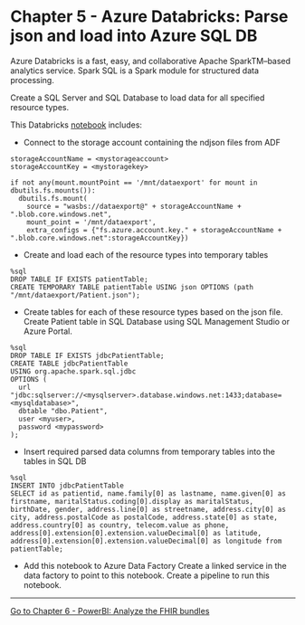 # Chapter 5 - Azure Databricks: Parse json and load into Azure SQL DB

Azure Databricks is a fast, easy, and collaborative Apache SparkTM–based analytics service. Spark SQL is a Spark module for structured data processing.

Create a SQL Server and SQL Database to load data for all specified resource types.

This Databricks [notebook](./fhirdatabrickstemplate.ipynb) includes:
* Connect to the storage account containing the ndjson files from ADF

```
storageAccountName = <mystorageaccount>
storageAccountKey = <mystoragekey>

if not any(mount.mountPoint == '/mnt/dataexport' for mount in dbutils.fs.mounts()):
  dbutils.fs.mount(
    source = "wasbs://dataexport@" + storageAccountName + ".blob.core.windows.net",
    mount_point = '/mnt/dataexport',
    extra_configs = {"fs.azure.account.key." + storageAccountName + ".blob.core.windows.net":storageAccountKey})
```

* Create and load each of the resource types into temporary tables
```
%sql 
DROP TABLE IF EXISTS patientTable;
CREATE TEMPORARY TABLE patientTable USING json OPTIONS (path "/mnt/dataexport/Patient.json");
```

* Create tables for each of these resource types based on the json file. Create Patient table in SQL Database using SQL Management Studio or Azure Portal.
```
%sql
DROP TABLE IF EXISTS jdbcPatientTable;
CREATE TABLE jdbcPatientTable
USING org.apache.spark.sql.jdbc
OPTIONS (
  url "jdbc:sqlserver://<mysqlserver>.database.windows.net:1433;database=<mysqldatabase>",
  dbtable "dbo.Patient",
  user <myuser>,
  password <mypassword>
);
```
* Insert required parsed data columns from temporary tables into the tables in SQL DB
```
%sql
INSERT INTO jdbcPatientTable
SELECT id as patientid, name.family[0] as lastname, name.given[0] as firstname, maritalStatus.coding[0].display as maritalStatus, birthDate, gender, address.line[0] as streetname, address.city[0] as city, address.postalCode as postalCode, address.state[0] as state, address.country[0] as country, telecom.value as phone, address[0].extension[0].extension.valueDecimal[0] as latitude, address[0].extension[0].extension.valueDecimal[0] as longitude from patientTable;
```

* Add this notebook to Azure Data Factory
Create a linked service in the data factory to point to this notebook. 
Create a pipeline to run this notebook.

***

[Go to Chapter 6 - PowerBI: Analyze the FHIR bundles](../Chapter6-PowerBI/ReadMe.md)

